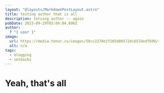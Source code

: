 ```yaml
---
layout: "@layouts/MarkdownPostLayout.astro"
title: testing author that is all
description: tetsing author -- again
pubDate: 2023-09-29T03:09:04.696Z
author:
  ? "{ user }"
image:
  url: https://media.tenor.co/images/50cc2278e1f205d00572dc657dedf699/raw
  alt: n/a
tags:
  - blogging
  - setbacks
---
```

# Yeah, that's all